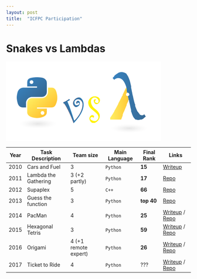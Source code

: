 ```yaml
---
layout: post
title:  "ICFPC Participation"
---
```


# Snakes vs Lambdas
![](img/snakes-vs-lambdas.png)


| Year | Task Description | Team size | Main Language | Final Rank | Links |
|------|------------------|-----------|----------|------|--------------------|
| 2010 | Cars and Fuel | 3 | `Python` | **15** |  [Writeup](http://codeforces.com/blog/entry/480) |
| 2011 | Lambda the Gathering | 3 (+2 partly) | `Python` | **17** | [Repo](https://github.com/pankdm/icfpc-2011) |
| 2012 | Supaplex | 5 | `C++` | **66** | [Repo](https://github.com/pankdm/icfpc-2012) |
| 2013 | Guess the function | 3 | `Python` | **top 40**  | [Repo](https://github.com/pankdm/icfpc-2013) |
| 2014 | PacMan | 4 | `Python` | **25** | [Writeup](/icfpc-2014.html) / [Repo](https://github.com/pankdm/icfpc-2014) |
| 2015 | Hexagonal Tetris | 3 | `Python` | **59** |  [Writeup](/icfpc-2015.html) / [Repo](https://github.com/pankdm/icfpc-2015) |
| 2016 | Origami | 4 (+1 remote expert) | `Python` | **26** |  [Writeup](/icfpc-2016.html) / [Repo](https://github.com/pankdm/icfpc-2016) |
| 2017 | Ticket to Ride | 4 | `Python` | ??? | [Writeup](/icfpc-2017.html) / [Repo](https://github.com/pankdm/icfpc-2017) |
